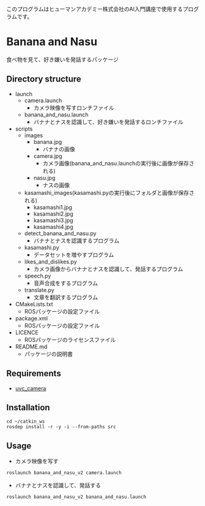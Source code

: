 このプログラムはヒューマンアカデミー株式会社のAI入門講座で使用するプログラムです。

# Banana and Nasu
食べ物を見て、好き嫌いを発話するパッケージ

## Directory structure
* launch
    * camera.launch
        * カメラ映像を写すロンチファイル
    * banana_and_nasu.launch
        * バナナとナスを認識して、好き嫌いを発話するロンチファイル
* scripts
    * images
        * banana.jpg
            * バナナの画像
        * camera.jpg
            * カメラ画像(banana_and_nasu.launchの実行後に画像が保存される)
        * nasu.jpg
            * ナスの画像
    * kasamashi_images(kasamashi.pyの実行後にフォルダと画像が保存される)
        * kasamashi1.jpg
        * kasamashi2.jpg
        * kasamashi3.jpg
        * kasamashi4.jpg
    * detect_banana_and_nasu.py
        * バナナとナスを認識するプログラム
    * kasamashi.py
        * データセットを増やすプログラム
    * likes_and_dislikes.py
        * カメラ画像からバナナとナスを認識して、発話するプログラム
    * speech.py
        * 音声合成をするプログラム
    * translate.py
        * 文章を翻訳するプログラム
* CMakeLists.txt
    * ROSパッケージの設定ファイル
* package.xml
    * ROSパッケージの設定ファイル
* LICENCE
    * ROSパッケージのライセンスファイル
* README.md
    * パッケージの説明書

## Requirements
* [uvc_camera](http://wiki.ros.org/uvc_camera)

## Installation

```
cd ~/catkin_ws
rosdep install -r -y -i --from-paths src
```

## Usage
* カメラ映像を写す
```sh
roslaunch banana_and_nasu_v2 camera.launch
```
* バナナとナスを認識して、発話する
```sh
roslaunch banana_and_nasu_v2 banana_and_nasu.launch
```
